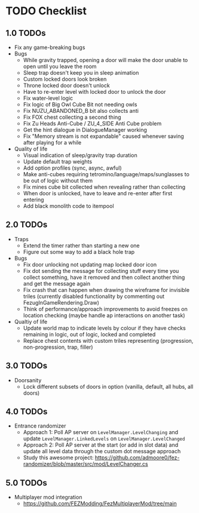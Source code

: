 # TODO Checklist

## 1.0 TODOs

- Fix any game-breaking bugs
- Bugs
  - While gravity trapped, opening a door will make the door unable to open until you leave the room
  - Sleep trap doesn't keep you in sleep animation
  - Custom locked doors look broken
  - Throne locked door doesn't unlock
  - Have to re-enter level with locked door to unlock the door
  - Fix water-level logic
  - Fix logic of Big Owl Cube Bit not needing owls
  - Fix NUZU_ABANDONED_B bit also collects anti
  - Fix FOX chest collecting a second thing
  - Fix Zu Heads Anti-Cube / ZU_4_SIDE Anti Cube problem
  - Get the hint dialogue in DialogueManager working
  - Fix "Memory stream is not expandable" caused whenever saving after playing for a while
- Quality of life
  - Visual indication of sleep/gravity trap duration
  - Update default trap weights
  - Add option profiles (sync, async, awful)
  - Make anti-cubes requiring tetromino/language/maps/sunglasses to be out of logic without them
  - Fix mines cube bit collected when revealing rather than collecting
  - When door is unlocked, have to leave and re-enter after first entering
  - Add black monolith code to itempool

## 2.0 TODOs

- Traps
  - Extend the timer rather than starting a new one
  - Figure out some way to add a black hole trap
- Bugs
  - Fix door unlocking not updating map locked door icon
  - Fix dot sending the message for collecting stuff every time you collect something, have it removed and then collect another thing and get the message again
  - Fix crash that can happen when drawing the wireframe for invisible triles (currently disabled functionality by commenting out FezugInGameRendering.Draw)
  - Think of performance/approach improvements to avoid freezes on location checking (maybe handle ap interactions on another task)
- Qualtiy of life
  - Update world map to indicate levels by colour if they have checks remaining in logic, out of logic, locked and completed
  - Replace chest contents with custom triles representing (progression, non-progression, trap, filler)

## 3.0 TODOs

- Doorsanity
  - Lock different subsets of doors in option (vanilla, default, all hubs, all doors)

## 4.0 TODOs

- Entrance randomizer
  - Approach 1: Poll AP server on `LevelManager.LevelChanging` and update `LevelManager.LinkedLevels` on `LevelManager.LevelChanged`
  - Approach 2: Poll AP server at the start (or add in slot data) and update all level data through the custom dot message approach
  - Study this awesome project: <https://github.com/admoore0/fez-randomizer/blob/master/src/mod/LevelChanger.cs>

## 5.0 TODOs

- Multiplayer mod integration
  - <https://github.com/FEZModding/FezMultiplayerMod/tree/main>
